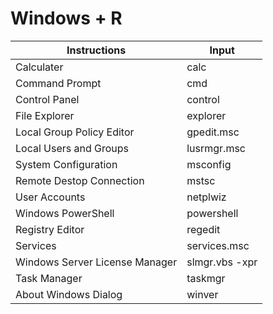 # Windows + R

| Instructions | Input |
| --- | --- |
| Calculater | calc |
| Command Prompt | cmd |
| Control Panel | control |
| File Explorer | explorer |
| Local Group Policy Editor | gpedit.msc |
| Local Users and Groups | lusrmgr.msc |
| System Configuration | msconfig |
| Remote Destop Connection | mstsc |
| User Accounts | netplwiz |
| Windows PowerShell | powershell |
| Registry Editor | regedit |
| Services | services.msc |
| Windows Server License Manager | slmgr.vbs -xpr |
| Task Manager | taskmgr |
| About Windows Dialog | winver |
